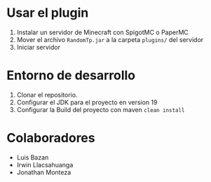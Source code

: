 # Usar el plugin
1. Instalar un servidor de Minecraft con SpigotMC o PaperMC
2. Mover el archivo `RandomTp.jar` a la carpeta `plugins/` del servidor
3. Iniciar servidor

# Entorno de desarrollo
1. Clonar el repositorio.
2. Configurar el JDK para el proyecto en version 19
3. Configurar la Build del proyecto con maven `clean install`

# Colaboradores
- Luis Bazan
- Irwin Llacsahuanga
- Jonathan Monteza